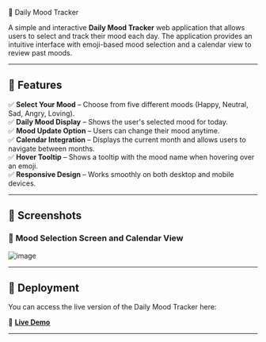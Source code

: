 🌟 Daily Mood Tracker  

A simple and interactive **Daily Mood Tracker** web application that allows users to select and track their mood each day. The application provides an intuitive interface with emoji-based mood selection and a calendar view to review past moods.

---

## 📌 Features

✅ **Select Your Mood** – Choose from five different moods (Happy, Neutral, Sad, Angry, Loving).  
✅ **Daily Mood Display** – Shows the user's selected mood for today.  
✅ **Mood Update Option** – Users can change their mood anytime.  
✅ **Calendar Integration** – Displays the current month and allows users to navigate between months.  
✅ **Hover Tooltip** – Shows a tooltip with the mood name when hovering over an emoji.  
✅ **Responsive Design** – Works smoothly on both desktop and mobile devices.  

---

## 📸 Screenshots  

### 🔹 **Mood Selection Screen and Calendar View**  
![image](https://github.com/user-attachments/assets/4304f191-562c-465c-8d12-29237963e845)
 

---

## 🚀 Deployment  

You can access the live version of the Daily Mood Tracker here:  

🔗 **[Live Demo]()**  

---


